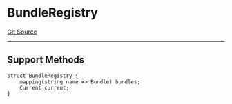 # BundleRegistry
[Git Source](https://github.com/metacontract/mc/blob/20954f1387efa0bc72b42d3e78a22f9f845eebbd/src/devkit/registry/BundleRegistry.sol)

---------------------
Support Methods
-----------------------


```solidity
struct BundleRegistry {
    mapping(string name => Bundle) bundles;
    Current current;
}
```

